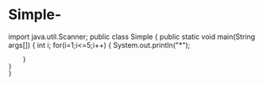 # Simple-
import java.util.Scanner;
public class Simple {
    public static void main(String args[])
    {
        int i;
        for(i=1;i<=5;i++)
        {
            System.out.println("*");
            
        }
    }
    }
          

            
